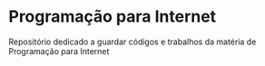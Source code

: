 # Programação para Internet
Repositório dedicado a guardar códigos e trabalhos da matéria de Programação para Internet
